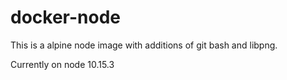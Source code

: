 # docker-node

This is a alpine node image with additions of git bash and libpng.

Currently on node 10.15.3
